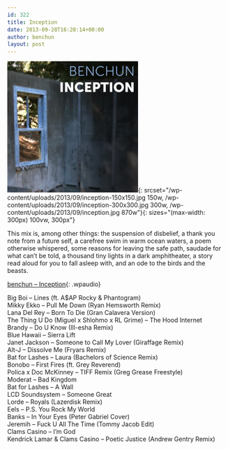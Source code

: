 ```yaml
---
id: 322
title: Inception
date: 2013-09-28T16:28:14+00:00
author: benchun
layout: post
---
```

![Inception](/wp-content/uploads/2013/09/inception-300x300.jpg){: srcset="/wp-content/uploads/2013/09/inception-150x150.jpg 150w, /wp-content/uploads/2013/09/inception-300x300.jpg 300w, /wp-content/uploads/2013/09/inception.jpg 870w"}{: sizes="(max-width: 300px) 100vw, 300px"}

This mix is, among other things: the suspension of disbelief, a thank you note from a future self, a carefree swim in warm ocean waters, a poem otherwise whispered, some reasons for leaving the safe path, saudade for what can&#8217;t be told, a thousand tiny lights in a dark amphitheater, a story read aloud for you to fall asleep with, and an ode to the birds and the beasts.

[benchun &#8211; Inception](http://mp3.benchun.net/benchun-inception.mp3){: .wpaudio}


Big Boi &#8211; Lines (ft. A$AP Rocky & Phantogram)  
Mikky Ekko &#8211; Pull Me Down (Ryan Hemsworth Remix)  
Lana Del Rey &#8211; Born To Die (Gran Calavera Version)  
The Thing U Do (Miguel x Shlohmo x RL Grime) &#8211; The Hood Internet  
Brandy &#8211; Do U Know (Ill-esha Remix)  
Blue Hawaii &#8211; Sierra Lift  
Janet Jackson &#8211; Someone to Call My Lover (Giraffage Remix)  
Alt-J &#8211; Dissolve Me (Fryars Remix)  
Bat for Lashes &#8211; Laura (Bachelors of Science Remix)  
Bonobo &#8211; First Fires (ft. Grey Reverend)  
Polica x Doc McKinney &#8211; TIFF Remix (Greg Grease Freestyle)  
Moderat &#8211; Bad Kingdom  
Bat for Lashes &#8211; A Wall  
LCD Soundsystem &#8211; Someone Great  
Lorde &#8211; Royals (Lazerdisk Remix)  
Eels &#8211; P.S. You Rock My World  
Banks &#8211; In Your Eyes (Peter Gabriel Cover)  
Jeremih &#8211; Fuck U All The Time (Tommy Jacob Edit)  
Clams Casino &#8211; I&#8217;m God  
Kendrick Lamar & Clams Casino &#8211; Poetic Justice (Andrew Gentry Remix)
